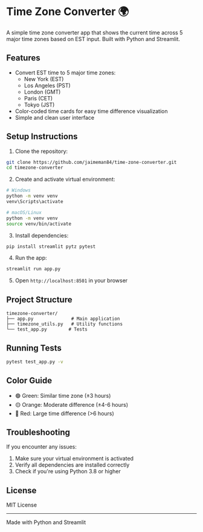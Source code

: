 # Time Zone Converter 🌍

A simple time zone converter app that shows the current time across 5 major time zones based on EST input. Built with Python and Streamlit.

## Features

- Convert EST time to 5 major time zones:
  - New York (EST)
  - Los Angeles (PST)
  - London (GMT)
  - Paris (CET)
  - Tokyo (JST)
- Color-coded time cards for easy time difference visualization
- Simple and clean user interface

## Setup Instructions

1. Clone the repository:
```bash
git clone https://github.com/jaimeman84/time-zone-converter.git
cd timezone-converter
```

2. Create and activate virtual environment:
```bash
# Windows
python -m venv venv
venv\Scripts\activate

# macOS/Linux
python -m venv venv
source venv/bin/activate
```

3. Install dependencies:
```bash
pip install streamlit pytz pytest
```

4. Run the app:
```bash
streamlit run app.py
```

5. Open `http://localhost:8501` in your browser

## Project Structure

```
timezone-converter/
├── app.py              # Main application
├── timezone_utils.py   # Utility functions
└── test_app.py        # Tests
```

## Running Tests

```bash
pytest test_app.py -v
```

## Color Guide

- 🟢 Green: Similar time zone (±3 hours)
- 🟡 Orange: Moderate difference (±4-6 hours)
- 🔴 Red: Large time difference (>6 hours)

## Troubleshooting

If you encounter any issues:
1. Make sure your virtual environment is activated
2. Verify all dependencies are installed correctly
3. Check if you're using Python 3.8 or higher

## License

MIT License

---
Made with Python and Streamlit